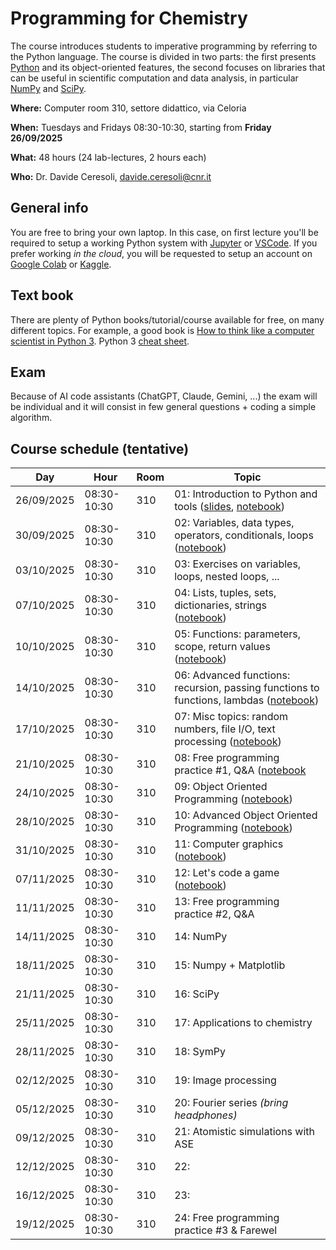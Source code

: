 # Programming for Chemistry
The course introduces students to imperative programming by referring to the Python language.
The course is divided in two parts: the first presents [Python](https://www.python.org) and its object-oriented features,
the second focuses on libraries that can be useful in scientific computation and data analysis,
in particular [NumPy](https://numpy.org) and [SciPy](https://scipy.org).

**Where:** Computer room 310, settore didattico, via Celoria

**When:**  Tuesdays and Fridays 08:30-10:30, starting from **Friday 26/09/2025**

**What:**  48 hours (24 lab-lectures, 2 hours each)

**Who:**   Dr. Davide Ceresoli, [davide.ceresoli@cnr.it](mailto:davide.ceresoli@cnr.it)

## General info
You are free to bring your own laptop. In this case, on first lecture you'll be required to setup
a working Python system with [Jupyter](https://jupyter.org) or [VSCode](https://code.visualstudio.com).
If you prefer working *in the cloud*, you will be requested to setup an account on [Google Colab](https://colab.research.google.com/) or [Kaggle](https://www.kaggle.com/).

## Text book
There are plenty of Python books/tutorial/course available for free, on many different topics.
For example, a good book is [How to think like a computer scientist in Python 3](https://openbookproject.net/thinkcs/python/english3e/). Python 3 [cheat sheet](python3-cheat-sheet-en-latest.pdf).

## Exam
Because of AI code assistants (ChatGPT, Claude, Gemini, ...) the exam will be individual and it will
consist in few general questions + coding a simple algorithm.

## Course schedule (tentative)

| Day  | Hour  | Room  | Topic  |
|---|---|---|---|
| 26/09/2025  | 08:30-10:30  | 310  | 01: Introduction to Python and tools ([slides](https://raw.githubusercontent.com/dceresoli/2025-Programming/main/lec01-slides/lec01-slides.pdf), [notebook](lec01.zip)) |
| 30/09/2025  | 08:30-10:30  | 310  | 02: Variables, data types, operators, conditionals, loops ([notebook](lec02.zip)) |
| 03/10/2025  | 08:30-10:30  | 310  | 03: Exercises on variables, loops, nested loops, ... |
| 07/10/2025  | 08:30-10:30  | 310  | 04: Lists, tuples, sets, dictionaries, strings ([notebook](lec03.zip)) |
| 10/10/2025  | 08:30-10:30  | 310  | 05: Functions: parameters, scope, return values ([notebook](lec04.zip)) |
| 14/10/2025  | 08:30-10:30  | 310  | 06: Advanced functions: recursion, passing functions to functions, lambdas ([notebook](lec05.zip)) |
| 17/10/2025  | 08:30-10:30  | 310  | 07: Misc topics: random numbers, file I/O, text processing ([notebook](lec06.zip)) |
| 21/10/2025  | 08:30-10:30  | 310  | 08: Free programming practice #1, Q&A ([notebook](lec07.zip)  |
| 24/10/2025  | 08:30-10:30  | 310  | 09: Object Oriented Programming ([notebook](lec08.zip)) |
| 28/10/2025  | 08:30-10:30  | 310  | 10: Advanced Object Oriented Programming ([notebook](lec09.zip)) |
| 31/10/2025  | 08:30-10:30  | 310  | 11: Computer graphics ([notebook](lec10.zip)) |
| 07/11/2025  | 08:30-10:30  | 310  | 12: Let's code a game ([notebook](lec11.zip)) |
| 11/11/2025  | 08:30-10:30  | 310  | 13: Free programming practice #2, Q&A  |
| 14/11/2025  | 08:30-10:30  | 310  | 14: NumPy  |
| 18/11/2025  | 08:30-10:30  | 310  | 15: Numpy + Matplotlib  |
| 21/11/2025  | 08:30-10:30  | 310  | 16: SciPy  |
| 25/11/2025  | 08:30-10:30  | 310  | 17: Applications to chemistry  |
| 28/11/2025  | 08:30-10:30  | 310  | 18: SymPy  |
| 02/12/2025  | 08:30-10:30  | 310  | 19: Image processing  |
| 05/12/2025  | 08:30-10:30  | 310  | 20: Fourier series *(bring headphones)*  |
| 09/12/2025  | 08:30-10:30  | 310  | 21: Atomistic simulations with ASE  |
| 12/12/2025  | 08:30-10:30  | 310  | 22:  |
| 16/12/2025  | 08:30-10:30  | 310  | 23:  |
| 19/12/2025  | 08:30-10:30  | 310  | 24: Free programming practice #3 & Farewel |

